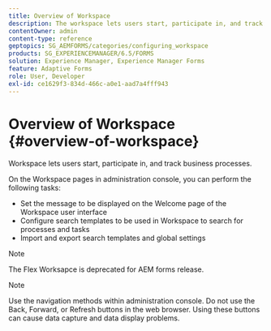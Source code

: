 ```yaml
---
title: Overview of Workspace
description: The workspace lets users start, participate in, and track business processes. Let us learn more about the workspace.
contentOwner: admin
content-type: reference
geptopics: SG_AEMFORMS/categories/configuring_workspace
products: SG_EXPERIENCEMANAGER/6.5/FORMS
solution: Experience Manager, Experience Manager Forms
feature: Adaptive Forms
role: User, Developer
exl-id: ce1629f3-834d-466c-a0e1-aad7a4fff943
---
```

# Overview of Workspace {#overview-of-workspace}

Workspace lets users start, participate in, and track business processes.

On the Workspace pages in administration console, you can perform the following tasks:

* Set the message to be displayed on the Welcome page of the Workspace user interface
* Configure search templates to be used in Workspace to search for processes and tasks
* Import and export search templates and global settings

>[!NOTE]
>
>The Flex Worksapce is deprecated for AEM forms release.

>[!NOTE]
>
>Use the navigation methods within administration console. Do not use the Back, Forward, or Refresh buttons in the web browser. Using these buttons can cause data capture and data display problems.

